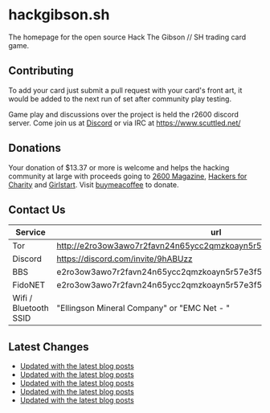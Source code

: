 # hackgibson.sh
The homepage for the open source Hack The Gibson // SH trading card game.


## Contributing

To add your card just submit a pull request with your card's front art, it would be added to the next run of set after community play testing.

Game play and discussions over the project is held the r2600 discord server. Come join us at [Discord](https://discord.com/invite/9hABUzz) or via IRC at https://www.scuttled.net/


## Donations

Your donation of $13.37 or more is welcome and helps the hacking community at large with proceeds going to [2600 Magazine](https://2600.com/), [Hackers for Charity](https://hackersforcharity.org) and [Girlstart](https://girlstart.org).  Visit [buymeacoffee](https://www.buymeacoffee.com/hackgibson.sh) to donate.


## Contact Us

Service | url
-|-
Tor | http://e2ro3ow3awo7r2favn24n65ycc2qmzkoayn5r57e3f56nvjwdcgg32ad.onion
Discord | https://discord.com/invite/9hABUzz
BBS | e2ro3ow3awo7r2favn24n65ycc2qmzkoayn5r57e3f56nvjwdcgg32ad.onion:23
FidoNET | e2ro3ow3awo7r2favn24n65ycc2qmzkoayn5r57e3f56nvjwdcgg32ad.onion:24554
Wifi / Bluetooth SSID | "Ellingson Mineral Company" or "EMC Net - <fidonet address>"

## Latest Changes
<!-- BLOG-POST-LIST:START -->
- [Updated with the latest blog posts](https://github.com/DFW2600/hackgibson.sh/commit/08613c4ed25e110e139005b8af6d3484c91e48fb)
- [Updated with the latest blog posts](https://github.com/DFW2600/hackgibson.sh/commit/4411060f2723224d86975c3e66d4de10f6c2ab94)
- [Updated with the latest blog posts](https://github.com/DFW2600/hackgibson.sh/commit/fc0387452abf4f649651a9d2c17e05f00990b5e2)
- [Updated with the latest blog posts](https://github.com/DFW2600/hackgibson.sh/commit/ce2cdda817476fcbf80848a7ac782972a2b73d7a)
- [Updated with the latest blog posts](https://github.com/DFW2600/hackgibson.sh/commit/f97c08e2f1c8dfc2726413a2812fa060987de908)
<!-- BLOG-POST-LIST:END -->
